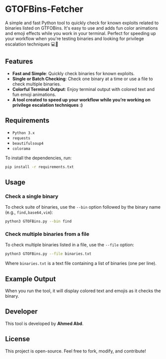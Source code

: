 # GTOFBins-Fetcher
A simple and fast Python tool to quickly check for known exploits related to binaries listed on GTFOBins. It's easy to use and adds fun color animations and emoji effects while you work in your terminal. Perfect for speeding up your workflow when you're testing binaries and looking for privilege escalation techniques  💻🚀

## Features

- **Fast and Simple**: Quickly check binaries for known exploits.
- **Single or Batch Checking**: Check one binary at a time or use a file to check multiple binaries.
- **Colorful Terminal Output**: Enjoy terminal output with colored text and fun emoji animations.
- **A tool created to speed up your workflow while you’re working on privilege escalation techniques :)**

## Requirements

- `Python 3.x`
- `requests`
- `beautifulsoup4`
- `colorama`

To install the dependencies, run:

```bash
pip install -r requirements.txt
```

## Usage

### Check a single binary

To check suite of binaries, use the `--bin` option followed by the binary name (e.g., `find,base64,vim`):

```bash
python3 GTOFBins.py --bin find
```

### Check multiple binaries from a file

To check multiple binaries listed in a file, use the `--file` option:

```bash
python3 GTOFBins.py --file binaries.txt
```

Where `binaries.txt` is a text file containing a list of binaries (one per line).

## Example Output

When you run the tool, it will display colored text and emojis as it checks the binary.

## Developer

This tool is developed by **Ahmed Abd**.

## License

This project is open-source. Feel free to fork, modify, and contribute!

